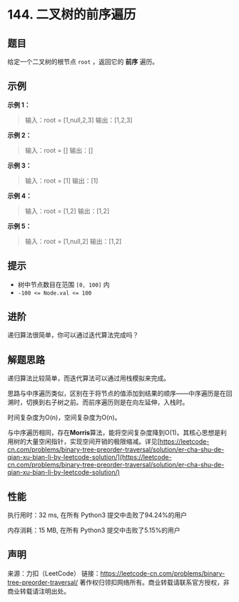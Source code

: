 # 144. 二叉树的前序遍历

## 题目

给定一个二叉树的根节点 `root` ，返回它的 **前序** 遍历。

## 示例

**示例 1：**

> 输入：root = [1,null,2,3]
> 输出：[1,2,3]

**示例 2：**

> 输入：root = []
> 输出：[]

**示例 3：**

> 输入：root = [1]
> 输出：[1]

**示例 4：**

> 输入：root = [1,2]
> 输出：[1,2]

**示例 5：**

> 输入：root = [1,null,2]
> 输出：[1,2]

## 提示

* 树中节点数目在范围 `[0, 100]` 内
* `-100 <= Node.val <= 100`

## 进阶

递归算法很简单，你可以通过迭代算法完成吗？

## 解题思路

递归算法比较简单，而迭代算法可以通过用栈模拟来完成。

思路与中序遍历类似，区别在于将节点的值添加到结果的顺序——中序遍历是在回溯时，切换到右子树之前。而前序遍历则是在向左延伸，入栈时。

时间复杂度为O(n)，空间复杂度为O(n)。

与中序遍历相同，存在**Morris**算法，能将空间复杂度降到O(1)。其核心思想是利用树的大量空闲指针，实现空间开销的极限缩减。详见[https://leetcode-cn.com/problems/binary-tree-preorder-traversal/solution/er-cha-shu-de-qian-xu-bian-li-by-leetcode-solution/](https://leetcode-cn.com/problems/binary-tree-preorder-traversal/solution/er-cha-shu-de-qian-xu-bian-li-by-leetcode-solution/)

## 性能

执行用时：32 ms, 在所有 Python3 提交中击败了94.24%的用户

内存消耗：15 MB, 在所有 Python3 提交中击败了5.15%的用户

## 声明

来源：力扣（LeetCode）
链接：https://leetcode-cn.com/problems/binary-tree-preorder-traversal/
著作权归领扣网络所有。商业转载请联系官方授权，非商业转载请注明出处。